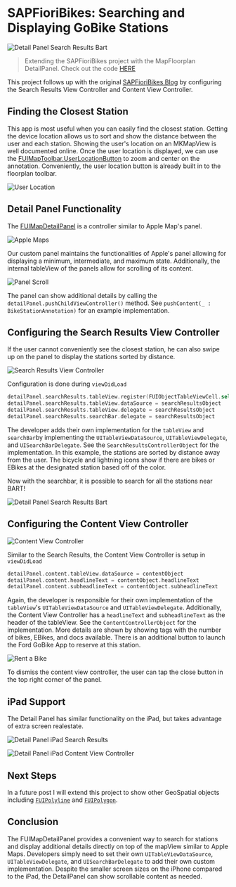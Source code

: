 # SAPFioriBikes: Searching and Displaying GoBike Stations

![Detail Panel Search Results Bart](ReadMeImages/SearchBart.gif)

> Extending the SAPFioriBikes project with the MapFloorplan DetailPanel. Check out the code [HERE](https://github.wdf.sap.corp/i860364/SAPFioriBikes)

This project follows up with the original [SAPFioriBikes Blog](https://github.wdf.sap.corp/i860364/SAPFioriBikes/blob/master/SAPFioriBikesBlog.md) by configuring the Search Results View Controller and Content View Controller.

## Finding the Closest Station

This app is most useful when you can easily find the closest station.  Getting the device location allows us to sort and show the distance between the user and each station. Showing the user's location on an MKMapView is well documented online.  Once the user location is displayed, we can use the [FUIMapToolbar.UserLocationButton](https://help.sap.com/doc/978e4f6c968c4cc5a30f9d324aa4b1d7/3.0/en-US/Documents/Frameworks/SAPFiori/Classes/FUIMapToolbar/UserLocationButton.html) to zoom and center on the annotation.  Conveniently, the user location button is already built in to the floorplan toolbar.

![User Location](ReadMeImages/UserLocation.png)

## Detail Panel Functionality

The [FUIMapDetailPanel](https://help.sap.com/doc/978e4f6c968c4cc5a30f9d324aa4b1d7/3.0/en-US/Documents/Frameworks/SAPFiori/Classes/FUIMapDetailPanel.html) is a controller similar to Apple Map's panel.

![Apple Maps](ReadMeImages/AppleMaps.png)

Our custom panel maintains the functionalities of Apple's panel allowing for displaying a minimum, intermediate, and maximum state.  Additionally, the internal tableView of the panels allow for scrolling of its content.

![Panel Scroll](ReadMeImages/DetailPanelScroll.gif)

The panel can show additional details by calling the `detailPanel.pushChildViewController()` method.  See `pushContent(_ : BikeStationAnnotation)` for an example implementation.

## Configuring the Search Results View Controller

If the user cannot conveniently see the closest station, he can also swipe up on the panel to display the stations sorted by distance.

![Search Results View Controller](ReadMeImages/SearchResults.png)

Configuration is done during `viewDidLoad`

```swift
detailPanel.searchResults.tableView.register(FUIObjectTableViewCell.self, forCellReuseIdentifier: FUIObjectTableViewCell.reuseIdentifier)
detailPanel.searchResults.tableView.dataSource = searchResultsObject
detailPanel.searchResults.tableView.delegate = searchResultsObject
detailPanel.searchResults.searchBar.delegate = searchResultsObject
```
The developer adds their own implementation for the `tableView` and `searchBar`by implementing the `UITableViewDataSource`, `UITableViewDelegate`, and `UISearchBarDelegate`.  See the `SearchResultsControllerObject` for the implementation.  In this example, the stations are sorted by distance away from the user.  The bicycle and lightning icons show if there are bikes or EBikes at the designated station based off of the color.

Now with the searchbar, it is possible to search for all the stations near BART!

![Detail Panel Search Results Bart](ReadMeImages/SearchBart.gif)

## Configuring the Content View Controller

![Content View Controller](ReadMeImages/ContentViewController.png)

Similar to the Search Results, the Content View Controller is setup in `viewDidLoad`

```swift
detailPanel.content.tableView.dataSource = contentObject
detailPanel.content.headlineText = contentObject.headlineText
detailPanel.content.subheadlineText = contentObject.subheadlineText
```

Again, the developer is responsible for their own implementation of the `tableView`'s `UITableViewDataSource` and `UITableViewDelegate`.  Additionally, the Content View Controller has a `headlineText` and `subheadlineText` as the header of the tableView.  See the `ContentControllerObject` for the implementation.  More details are shown by showing tags with the number of bikes, EBikes, and docs available.  There is an additional button to launch the Ford GoBike App to reserve at this station.

![Rent a Bike](ReadMeImages/Download_FordGoBike.png)

To dismiss the content view controller, the user can tap the close button in the top right corner of the panel.

## iPad Support

The Detail Panel has similar functionality on the iPad, but takes advantage of extra screen realestate.

![Detail Panel iPad Search Results](ReadMeImages/DetailPanel_iPad.png)

![Detail Panel iPad Content View Controller](ReadMeImages/DetailPanel_iPadContent.png)

## Next Steps

In a future post I will extend this project to show other GeoSpatial objects including [`FUIPolyline`](https://help.sap.com/doc/978e4f6c968c4cc5a30f9d324aa4b1d7/3.0/en-US/Documents/Frameworks/SAPFiori/Map%20view.html#/s:8SAPFiori11FUIPolylineP) and [`FUIPolygon`](https://help.sap.com/doc/978e4f6c968c4cc5a30f9d324aa4b1d7/3.0/en-US/Documents/Frameworks/SAPFiori/Map%20view.html#/s:8SAPFiori10FUIPolygonP).

## Conclusion

The FUIMapDetailPanel provides a convenient way to search for stations and display additional details directly on top of the mapView similar to Apple Maps.  Developers simply need to set their own `UITableViewDataSource`, `UITableViewDelegate`, and `UISearchBarDelegate` to add their own custom implementation.  Despite the smaller screen sizes on the iPhone compared to the iPad, the DetailPanel can show scrollable content as needed.

